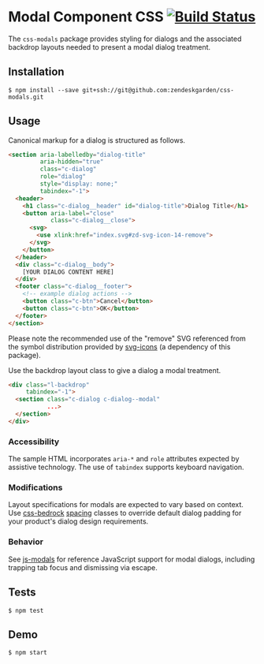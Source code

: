 # Modal Component CSS [![Build Status](https://travis-ci.com/zendeskgarden/css-modals.svg?token=dDt9s6smCMgz269xNbpz&branch=master)](https://travis-ci.com/zendeskgarden/css-modals)

The `css-modals` package provides styling for dialogs and the associated
backdrop layouts needed to present a modal dialog treatment.

## Installation

    $ npm install --save git+ssh://git@github.com:zendeskgarden/css-modals.git

## Usage

Canonical markup for a dialog is structured as follows.

```html
<section aria-labelledby="dialog-title"
         aria-hidden="true"
         class="c-dialog"
         role="dialog"
         style="display: none;"
         tabindex="-1">
  <header>
    <h1 class="c-dialog__header" id="dialog-title">Dialog Title</h1>
    <button aria-label="close"
            class="c-dialog__close">
      <svg>
        <use xlink:href="index.svg#zd-svg-icon-14-remove">
      </svg>
    </button>
  </header>
  <div class="c-dialog__body">
    [YOUR DIALOG CONTENT HERE]
  </div>
  <footer class="c-dialog__footer">
    <!-- example dialog actions -->
    <button class="c-btn">Cancel</button>
    <button class="c-btn">OK</button>
  </footer>
</section>
```

Please note the recommended use of the "remove" SVG referenced from the
symbol distribution provided by
[svg-icons](https://github.com/zendeskgarden/svg-icons) (a dependency of
this package).

Use the backdrop layout class to give a dialog a modal treatment.

```html
<div class="l-backdrop"
     tabindex="-1">
  <section class="c-dialog c-dialog--modal"
           ...>
  </section>
</div>
```

### Accessibility

The sample HTML incorporates `aria-*` and `role` attributes expected by
assistive technology. The use of `tabindex` supports keyboard
navigation.

### Modifications

Layout specifications for modals are expected to vary based on context.
Use [css-bedrock](https://github.com/zendeskgarden/css-bedrock)
[spacing](http://zendeskgarden.github.io/css-bedrock/spacing.html)
classes to override default dialog padding for your product's dialog
design requirements.

### Behavior

See [js-modals](https://github.com/zendeskgarden/js-tabs) for reference
JavaScript support for modal dialogs, including trapping tab focus and
dismissing via escape.

## Tests

    $ npm test

## Demo

    $ npm start
